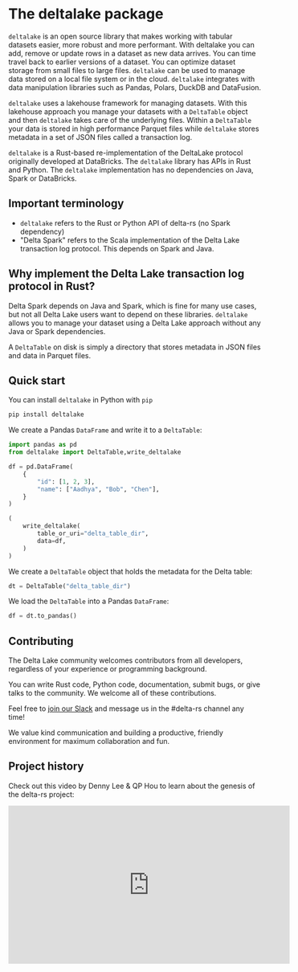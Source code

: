 # The deltalake package

`deltalake` is an open source library that makes working with tabular datasets easier, more robust and more performant. With deltalake you can add, remove or update rows in a dataset as new data arrives. You can time travel back to earlier versions of a dataset. You can optimize dataset storage from small files to large files. `deltalake` can be used to manage data stored on a local file system or in the cloud. `deltalake` integrates with data manipulation libraries such as Pandas, Polars, DuckDB and DataFusion.

`deltalake` uses a lakehouse framework for managing datasets. With this lakehouse approach you manage your datasets with a `DeltaTable` object and then `deltalake` takes care of the underlying files. Within a `DeltaTable` your data is stored in high performance Parquet files while `deltalake` stores metadata in a set of JSON files called a transaction log.

`deltalake` is a Rust-based re-implementation of the DeltaLake protocol originally developed at DataBricks. The `deltalake` library has APIs in Rust and Python. The `deltalake` implementation has no dependencies on Java, Spark or DataBricks.


## Important terminology

* `deltalake` refers to the Rust or Python API of delta-rs (no Spark dependency)
* "Delta Spark" refers to the Scala implementation of the Delta Lake transaction log protocol.  This depends on Spark and Java.

## Why implement the Delta Lake transaction log protocol in Rust?

Delta Spark depends on Java and Spark, which is fine for many use cases, but not all Delta Lake users want to depend on these libraries.  `deltalake` allows you to manage your dataset using a Delta Lake approach without any Java or Spark dependencies.

A `DeltaTable` on disk is simply a directory that stores metadata in JSON files and data in Parquet files.  

## Quick start

You can install `deltalake` in Python with `pip`
```bash
pip install deltalake
```
We create a Pandas `DataFrame` and write it to a `DeltaTable`:
```python
import pandas as pd
from deltalake import DeltaTable,write_deltalake

df = pd.DataFrame(
    {
        "id": [1, 2, 3],
        "name": ["Aadhya", "Bob", "Chen"],
    }
)

(
    write_deltalake(
        table_or_uri="delta_table_dir",
        data=df,
    )
)
```
We create a `DeltaTable` object that holds the metadata for the Delta table:
```python
dt = DeltaTable("delta_table_dir")
```
We load the `DeltaTable` into a Pandas `DataFrame`:
```python
df = dt.to_pandas()
```

## Contributing

The Delta Lake community welcomes contributors from all developers, regardless of your experience or programming background.

You can write Rust code, Python code, documentation, submit bugs, or give talks to the community.  We welcome all of these contributions.

Feel free to [join our Slack](https://go.delta.io/slack) and message us in the #delta-rs channel any time!

We value kind communication and building a productive, friendly environment for maximum collaboration and fun.

## Project history

Check out this video by Denny Lee & QP Hou to learn about the genesis of the delta-rs project:

<iframe width="560" height="315" src="https://www.youtube.com/embed/ZQdEdifcBh8?si=ytGW7FB-kwl6VqsV" title="YouTube video player" frameborder="0" allow="accelerometer; autoplay; clipboard-write; encrypted-media; gyroscope; picture-in-picture; web-share" allowfullscreen></iframe>
